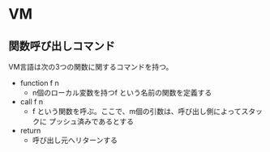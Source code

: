 # VM

## 関数呼び出しコマンド

VM言語は次の3つの関数に関するコマンドを持つ。

- function f n
  - n個のローカル変数を持つf という名前の関数を定義する
- call f n
  - f という関数を呼ぶ。ここで、m個の引数は、呼び出し側によってスタックに プッシュ済みであるとする
- return
  - 呼び出し元へリターンする
